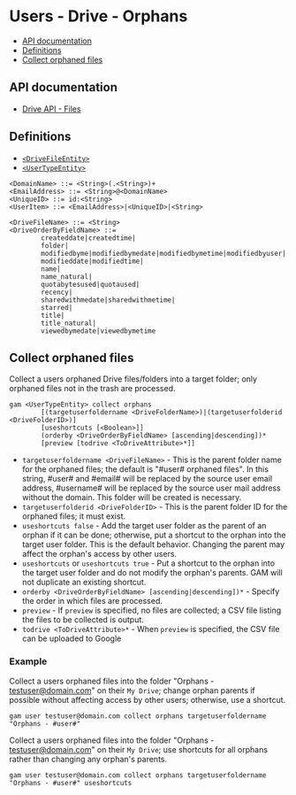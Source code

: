 # Users - Drive - Orphans
- [API documentation](#api-documentation)
- [Definitions](#definitions)
- [Collect orphaned files](#collect-orphaned-files)

## API documentation
* [Drive API - Files](https://developers.google.com/drive/v3/reference/files)

## Definitions
* [`<DriveFileEntity>`](Drive-File-Selection)
* [`<UserTypeEntity>`](Collections-of-Users)

```
<DomainName> ::= <String>(.<String>)+
<EmailAddress> ::= <String>@<DomainName>
<UniqueID> ::= id:<String>
<UserItem> ::= <EmailAddress>|<UniqueID>|<String>

<DriveFileName> ::= <String>
<DriveOrderByFieldName> ::=
        createddate|createdtime|
        folder|
        modifiedbyme|modifiedbymedate|modifiedbymetime|modifiedbyuser|
        modifieddate|modifiedtime|
        name|
        name_natural|
        quotabytesused|quotaused|
        recency|
        sharedwithmedate|sharedwithmetime|
        starred|
        title|
        title_natural|
        viewedbymedate|viewedbymetime
```
## Collect orphaned files
Collect a users orphaned Drive files/folders into a target folder; only orphaned files not in the trash are processed.
```
gam <UserTypeEntity> collect orphans
        [(targetuserfoldername <DriveFolderName>)|(targetuserfolderid <DriveFolderID>)]
        [useshortcuts [<Boolean>]]
        (orderby <DriveOrderByFieldName> [ascending|descending])*
        [preview [todrive <ToDriveAttribute>*]]
```
* `targetuserfoldername <DriveFileName>` - This is the parent folder name for the orphaned files; the default is "#user# orphaned files". In this string, #user# and #email# will be replaced by the source user email address, #username# will be replaced by the source user mail address without the domain. This folder will be created is necessary.
* `targetuserfolderid <DriveFolderID>` - This is the parent folder ID for the orphaned files; it must exist.
* `useshortcuts false` - Add the target user folder as the parent of an orphan if it can be done; otherwise, put a shortcut to the orphan into the target user folder. This is the default behavior. Changing the parent may affect the orphan's access by other users.
* `useshortcuts` or `useshortcuts true` - Put a shortcut to the orphan into the target user folder and do not modify the orphan's parents. GAM will not duplicate an existing shortcut.
* `orderby <DriveOrderByFieldName> [ascending|descending])*` - Specify the order in which files are processed.
* `preview` - If `preview` is specified, no files are collected; a CSV file listing the files to be collected is output.
* `todrive <ToDriveAttribute>*` - When `preview` is specified, the CSV file can be uploaded to Google

### Example
Collect a users orphaned files into the folder "Orphans - testuser@domain.com" on their `My Drive`; change orphan parents if possible without affecting access by other users;
otherwise, use a shortcut.
```
gam user testuser@domain.com collect orphans targetuserfoldername "Orphans - #user#"
```

Collect a users orphaned files into the folder "Orphans - testuser@domain.com" on their `My Drive`; use shortcuts for all orphans rather than changing any orphan's parents.
```
gam user testuser@domain.com collect orphans targetuserfoldername "Orphans - #user#" useshortcuts
```

